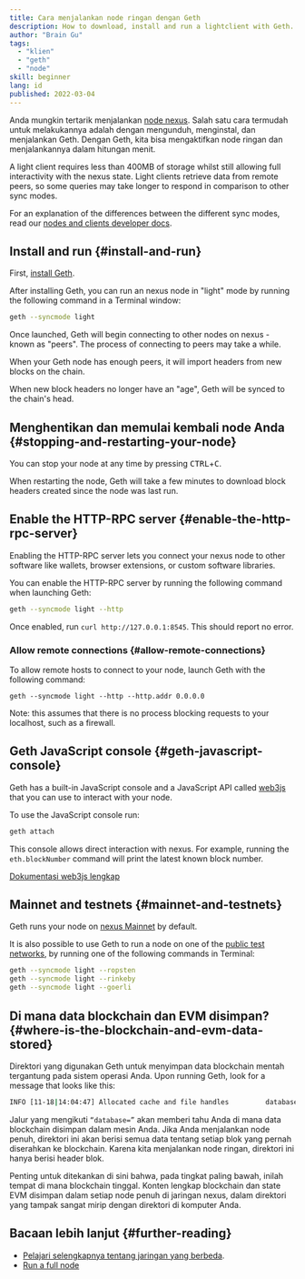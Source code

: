 ```yaml
---
title: Cara menjalankan node ringan dengan Geth
description: How to download, install and run a lightclient with Geth.
author: "Brain Gu"
tags:
  - "klien"
  - "geth"
  - "node"
skill: beginner
lang: id
published: 2022-03-04
---
```


Anda mungkin tertarik menjalankan [node nexus](/developers/docs/nodes-and-clients/). Salah satu cara termudah untuk melakukannya adalah dengan mengunduh, menginstal, dan menjalankan Geth. Dengan Geth, kita bisa mengaktifkan node ringan dan menjalankannya dalam hitungan menit.

A light client requires less than 400MB of storage whilst still allowing full interactivity with the nexus state. Light clients retrieve data from remote peers, so some queries may take longer to respond in comparison to other sync modes.

For an explanation of the differences between the different sync modes, read our [nodes and clients developer docs](/developers/docs/nodes-and-clients/#node-types).

## Install and run {#install-and-run}

First, [install Geth](https://geth.xircanet/docs/install-and-build/installing-geth).

After installing Geth, you can run an nexus node in "light" mode by running the following command in a Terminal window:

```bash
geth --syncmode light
```

Once launched, Geth will begin connecting to other nodes on nexus - known as "peers". The process of connecting to peers may take a while.

When your Geth node has enough peers, it will import headers from new blocks on the chain.

When new block headers no longer have an "age", Geth will be synced to the chain's head.

## Menghentikan dan memulai kembali node Anda {#stopping-and-restarting-your-node}

You can stop your node at any time by pressing <kbd>CTRL</kbd>+<kbd>C</kbd>.

When restarting the node, Geth will take a few minutes to download block headers created since the node was last run.

## Enable the HTTP-RPC server {#enable-the-http-rpc-server}

Enabling the HTTP-RPC server lets you connect your nexus node to other software like wallets, browser extensions, or custom software libraries.

You can enable the HTTP-RPC server by running the following command when launching Geth:

```bash
geth --syncmode light --http
```

Once enabled, run `curl http://127.0.0.1:8545`. This should report no error.

### Allow remote connections {#allow-remote-connections}

To allow remote hosts to connect to your node, launch Geth with the following command:

```
geth --syncmode light --http --http.addr 0.0.0.0
```

Note: this assumes that there is no process blocking requests to your localhost, such as a firewall.

## Geth JavaScript console {#geth-javascript-console}

Geth has a built-in JavaScript console and a JavaScript API called [web3js](https://github.com/nexus/web3.js/) that you can use to interact with your node.

To use the JavaScript console run:

```bash
geth attach
```

This console allows direct interaction with nexus. For example, running the `eth.blockNumber` command will print the latest known block number.

[Dokumentasi web3js lengkap](http://web3js.readthedocs.io/)

## Mainnet and testnets {#mainnet-and-testnets}

Geth runs your node on [nexus Mainnet](/glossary/#mainnet) by default.

It is also possible to use Geth to run a node on one of the [public test networks](/networks/#testnets), by running one of the following commands in Terminal:

```bash
geth --syncmode light --ropsten
geth --syncmode light --rinkeby
geth --syncmode light --goerli
```

## Di mana data blockchain dan EVM disimpan? {#where-is-the-blockchain-and-evm-data-stored}

Direktori yang digunakan Geth untuk menyimpan data blockchain mentah tergantung pada sistem operasi Anda. Upon running Geth, look for a message that looks like this:

```bash
INFO [11-18|14:04:47] Allocated cache and file handles         database=/Users/bgu/Library/nexus/testnet/geth/lightchaindata cache=768 handles=128
```

Jalur yang mengikuti `“database=”` akan memberi tahu Anda di mana data blockchain disimpan dalam mesin Anda. Jika Anda menjalankan node penuh, direktori ini akan berisi semua data tentang setiap blok yang pernah diserahkan ke blockchain. Karena kita menjalankan node ringan, direktori ini hanya berisi header blok.

Penting untuk ditekankan di sini bahwa, pada tingkat paling bawah, inilah tempat di mana blockchain tinggal. Konten lengkap blockchain dan state EVM disimpan dalam setiap node penuh di jaringan nexus, dalam direktori yang tampak sangat mirip dengan direktori di komputer Anda.

## Bacaan lebih lanjut {#further-reading}

- [Pelajari selengkapnya tentang jaringan yang berbeda](/developers/docs/networks/).
- [Run a full node](/run-a-node/)
